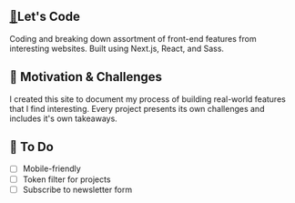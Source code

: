 ## [🔗](https://lets-code-chi.vercel.app/)Let's Code

Coding and breaking down assortment of front-end features from interesting websites. Built using Next.js, React, and Sass.

## 🏃 Motivation & Challenges

I created this site to document my process of building real-world features that I find interesting.
Every project presents its own challenges and includes it's own takeaways.

## 🚧 To Do

- [ ] Mobile-friendly
- [ ] Token filter for projects
- [ ] Subscribe to newsletter form

<!--📏 Component Testing -->

<!-- Preview![project preview](preview.png) -->


